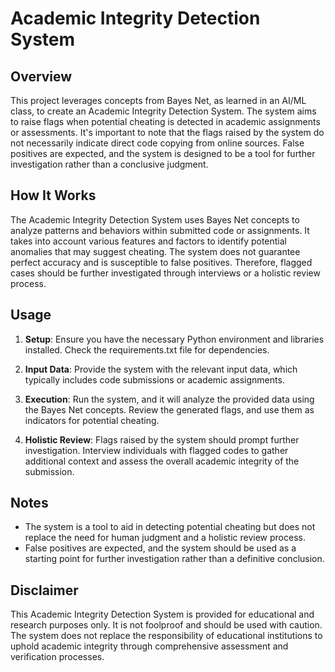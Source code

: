 # Academic Integrity Detection System 

## Overview

This project leverages concepts from Bayes Net, as learned in an AI/ML class, to create an Academic Integrity Detection System. The system aims to raise flags when potential cheating is detected in academic assignments or assessments. It's important to note that the flags raised by the system do not necessarily indicate direct code copying from online sources. False positives are expected, and the system is designed to be a tool for further investigation rather than a conclusive judgment.

## How It Works

The Academic Integrity Detection System uses Bayes Net concepts to analyze patterns and behaviors within submitted code or assignments. It takes into account various features and factors to identify potential anomalies that may suggest cheating. The system does not guarantee perfect accuracy and is susceptible to false positives. Therefore, flagged cases should be further investigated through interviews or a holistic review process.

## Usage

1. **Setup**: Ensure you have the necessary Python environment and libraries installed. Check the requirements.txt file for dependencies.

2. **Input Data**: Provide the system with the relevant input data, which typically includes code submissions or academic assignments.

3. **Execution**: Run the system, and it will analyze the provided data using the Bayes Net concepts. Review the generated flags, and use them as indicators for potential cheating.

4. **Holistic Review**: Flags raised by the system should prompt further investigation. Interview individuals with flagged codes to gather additional context and assess the overall academic integrity of the submission.

## Notes

- The system is a tool to aid in detecting potential cheating but does not replace the need for human judgment and a holistic review process.
- False positives are expected, and the system should be used as a starting point for further investigation rather than a definitive conclusion.

## Disclaimer

This Academic Integrity Detection System is provided for educational and research purposes only. It is not foolproof and should be used with caution. The system does not replace the responsibility of educational institutions to uphold academic integrity through comprehensive assessment and verification processes. 

